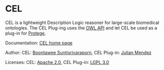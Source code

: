 CEL
===

CEL is a lightweight Description Logic reasoner for large-scale biomedical ontologies. The CEL Plug-ing uses the [OWL API](http://owlcs.github.io/owlapi/) and let CEL be used as a plug-in for [Protege](http://protege.stanford.edu/).

Documentation: [CEL home page](http://lat.inf.tu-dresden.de/systems/cel/)

Author: CEL: [Boontawee Suntisrivaraporn](http://www.siit.tu.ac.th/professor_en.php?id=322), CEL Plug-in: [Julian Mendez](http://lat.inf.tu-dresden.de/~mendez/)

Licenses: CEL: [Apache 2.0](cel/LICENSE.txt), CEL Plug-in: [LGPL 3.0](plugin/de.tudresden.inf.lat.cel/copying-lesser.txt)



